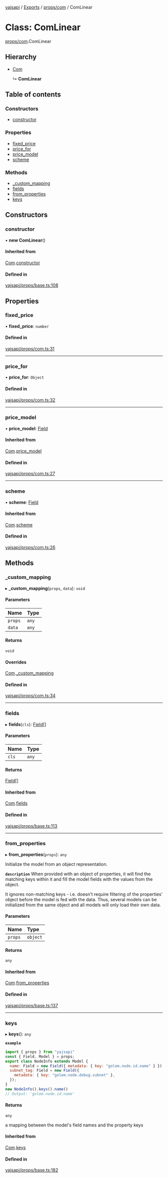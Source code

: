 [yajsapi](../README.md) / [Exports](../modules.md) / [props/com](../modules/props_com.md) / ComLinear

# Class: ComLinear

[props/com](../modules/props_com.md).ComLinear

## Hierarchy

- [Com](props_com.com.md)

  ↳ **ComLinear**

## Table of contents

### Constructors

- [constructor](props_com.comlinear.md#constructor)

### Properties

- [fixed\_price](props_com.comlinear.md#fixed_price)
- [price\_for](props_com.comlinear.md#price_for)
- [price\_model](props_com.comlinear.md#price_model)
- [scheme](props_com.comlinear.md#scheme)

### Methods

- [\_custom\_mapping](props_com.comlinear.md#_custom_mapping)
- [fields](props_com.comlinear.md#fields)
- [from\_properties](props_com.comlinear.md#from_properties)
- [keys](props_com.comlinear.md#keys)

## Constructors

### constructor

• **new ComLinear**()

#### Inherited from

[Com](props_com.com.md).[constructor](props_com.com.md#constructor)

#### Defined in

[yajsapi/props/base.ts:108](https://github.com/golemfactory/yajsapi/blob/8f42a91/yajsapi/props/base.ts#L108)

## Properties

### fixed\_price

• **fixed\_price**: `number`

#### Defined in

[yajsapi/props/com.ts:31](https://github.com/golemfactory/yajsapi/blob/8f42a91/yajsapi/props/com.ts#L31)

___

### price\_for

• **price\_for**: `Object`

#### Defined in

[yajsapi/props/com.ts:32](https://github.com/golemfactory/yajsapi/blob/8f42a91/yajsapi/props/com.ts#L32)

___

### price\_model

• **price\_model**: [Field](props_base.field.md)

#### Inherited from

[Com](props_com.com.md).[price_model](props_com.com.md#price_model)

#### Defined in

[yajsapi/props/com.ts:27](https://github.com/golemfactory/yajsapi/blob/8f42a91/yajsapi/props/com.ts#L27)

___

### scheme

• **scheme**: [Field](props_base.field.md)

#### Inherited from

[Com](props_com.com.md).[scheme](props_com.com.md#scheme)

#### Defined in

[yajsapi/props/com.ts:26](https://github.com/golemfactory/yajsapi/blob/8f42a91/yajsapi/props/com.ts#L26)

## Methods

### \_custom\_mapping

▸ **_custom_mapping**(`props`, `data`): `void`

#### Parameters

| Name | Type |
| :------ | :------ |
| `props` | `any` |
| `data` | `any` |

#### Returns

`void`

#### Overrides

[Com](props_com.com.md).[_custom_mapping](props_com.com.md#_custom_mapping)

#### Defined in

[yajsapi/props/com.ts:34](https://github.com/golemfactory/yajsapi/blob/8f42a91/yajsapi/props/com.ts#L34)

___

### fields

▸ **fields**(`cls`): [Field](props_base.field.md)[]

#### Parameters

| Name | Type |
| :------ | :------ |
| `cls` | `any` |

#### Returns

[Field](props_base.field.md)[]

#### Inherited from

[Com](props_com.com.md).[fields](props_com.com.md#fields)

#### Defined in

[yajsapi/props/base.ts:113](https://github.com/golemfactory/yajsapi/blob/8f42a91/yajsapi/props/base.ts#L113)

___

### from\_properties

▸ **from_properties**(`props`): `any`

Initialize the model from an object representation.

**`description`** When provided with an object of properties, it will find the matching keys
   within it and fill the model fields with the values from the object.

   It ignores non-matching keys - i.e. doesn't require filtering of the properties'
   object before the model is fed with the data. Thus, several models can be
   initialized from the same object and all models will only load their own data.

#### Parameters

| Name | Type |
| :------ | :------ |
| `props` | `object` |

#### Returns

`any`

#### Inherited from

[Com](props_com.com.md).[from_properties](props_com.com.md#from_properties)

#### Defined in

[yajsapi/props/base.ts:137](https://github.com/golemfactory/yajsapi/blob/8f42a91/yajsapi/props/base.ts#L137)

___

### keys

▸ **keys**(): `any`

**`example`**
```js
import { props } from "yajsapi"
const { Field, Model } = props;
export class NodeInfo extends Model {
  name: Field = new Field({ metadata: { key: "golem.node.id.name" } });
  subnet_tag: Field = new Field({
    metadata: { key: "golem.node.debug.subnet" },
  });
}
new NodeInfo().keys().name()
// Output: 'golem.node.id.name'
```

#### Returns

`any`

a mapping between the model's field names and the property keys

#### Inherited from

[Com](props_com.com.md).[keys](props_com.com.md#keys)

#### Defined in

[yajsapi/props/base.ts:182](https://github.com/golemfactory/yajsapi/blob/8f42a91/yajsapi/props/base.ts#L182)

